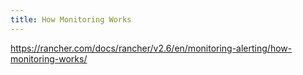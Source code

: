 ```yaml
---
title: How Monitoring Works
---
```


https://rancher.com/docs/rancher/v2.6/en/monitoring-alerting/how-monitoring-works/